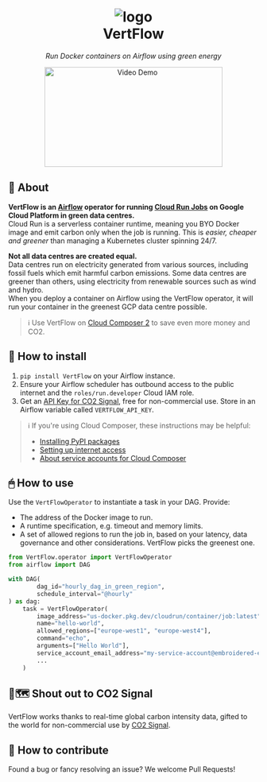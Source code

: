 <dl>
  <h1>
        <div align=center><img src="https://storage.googleapis.com/vertflow/logo.png" alt="logo"/></div>
    <div align=center>VertFlow</div>
  </h1>
  <p align="center"><i>Run Docker containers on Airflow using green energy</i></p>
  <p align="center"><a href="https://drive.google.com/file/d/15XDWTu4kZfxE-SHAQcyMokr52gE_zGhv/view"><img src="https://storage.googleapis.com/vertflow/video_screenshot.png" width="358" height="201"  alt="Video Demo"/></a></p>
</dl>

## 📖 About

**VertFlow is an [Airflow](https://airflow.apache.org/) operator for
running [Cloud Run Jobs](https://cloud.google.com/run/docs/create-jobs) on Google Cloud Platform in green data
centres.**  
Cloud Run is a serverless container runtime, meaning you BYO Docker image and emit carbon only when the job is running.
This is *easier, cheaper and greener* than managing a Kubernetes cluster spinning 24/7.

**Not all data centres are created equal.**  
Data centres run on electricity generated from various sources, including fossil fuels which emit harmful carbon
emissions. Some data centres are greener than others, using electricity from renewable sources such as wind and hydro.  
When you deploy a container on Airflow using the VertFlow operator, it will run your container in the greenest GCP data
centre possible.

> ℹ️ Use VertFlow on [Cloud Composer 2](https://cloud.google.com/composer/docs/composer-2/composer-versioning-overview)
> to save even
> more money and CO2.

## 🔧 How to install

1. `pip install VertFlow` on your Airflow instance.
2. Ensure your Airflow scheduler has outbound access to the public internet and the `roles/run.developer` Cloud IAM
   role.
3. Get an [API Key for CO2 Signal](https://www.co2signal.com/), free for non-commercial use. Store in an Airflow variable called `VERTFLOW_API_KEY`.

> ℹ️ If you're using Cloud Composer, these instructions may be helpful:
> * [Installing PyPI packages](https://cloud.google.com/composer/docs/how-to/using/installing-python-dependencies#install-package)
> * [Setting up internet access](https://cloud.google.com/composer/docs/concepts/private-ip#public_internet_access_for_your_workflows)
> * [About service accounts for Cloud Composer](https://cloud.google.com/composer/docs/composer-2/access-control#about-service)

## 🖱 How to use

Use the `VertFlowOperator` to instantiate a task in your DAG.
Provide:

* The address of the Docker image to run.
* A runtime specification, e.g. timeout and memory limits.
* A set of allowed regions to run the job in, based on your latency, data governance and other considerations. VertFlow
  picks the greenest one.

```python
from VertFlow.operator import VertFlowOperator
from airflow import DAG

with DAG(
        dag_id="hourly_dag_in_green_region",
        schedule_interval="@hourly"
) as dag:
    task = VertFlowOperator(
        image_address="us-docker.pkg.dev/cloudrun/container/job:latest",
        name="hello-world",
        allowed_regions=["europe-west1", "europe-west4"],
        command="echo",
        arguments=["Hello World"],
        service_account_email_address="my-service-account@embroidered-elephant-739.iam.gserviceaccount.com",
        ...
    )
```

## 🔌🗺 Shout out to CO2 Signal

VertFlow works thanks to real-time global carbon intensity data, gifted to the world for non-commercial use
by [CO2 Signal](https://www.co2signal.com/).

## 🤝 How to contribute

Found a bug or fancy resolving an issue? We welcome Pull Requests!
